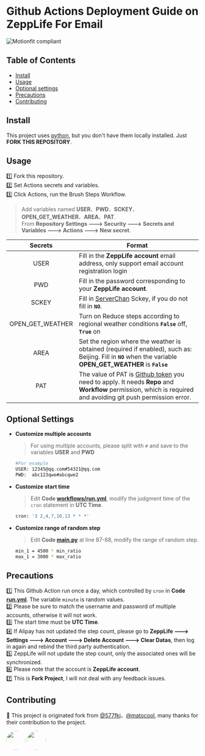 # Github Actions Deployment Guide on ZeppLife For Email
![Motionfit compliant](https://img.shields.io/badge/%F0%9F%95%B6-Motionfit%F0%9F%8F%83%E2%80%8D%E2%99%82%EF%B8%8F-blue?labelColor=f46db0)



## Table of Contents

- [Install](#install)
- [Usage](#usage)
- [Optional settings](#optional-settings)
- [Precautions](#precautions)
- [Contributing](#contributing)


## Install
This project uses [python](http://python.org), but you don't have them locally installed. Just **FORK THIS REPOSITORY**.



## Usage
1️⃣  Fork this repository.  
2️⃣  Set Actions secrets and variables.  
3️⃣  Click Actions, run the Brush Steps Workflow. 

  >Add variables named **USER**、**PWD**、**SCKEY**、**OPEN_GET_WEATHER**、**AREA**、**PAT**.  
  >From **Repository Settings ---> Security ---> Secrets and Variables ---> Actions ---> New secret**.

  | Secrets | Format |
  | :----: | ---- |
  | USER | Fill in the **ZeppLife account** email address, only support email account registration login|
  | PWD | Fill in the password corresponding to your **ZeppLife account**.|
  |SCKEY| Fill in [ServerChan](https://sct.ftqq.com/) Sckey, if you do not fill in **`NO`**.|
  | OPEN_GET_WEATHER| Turn on Reduce steps according to regional weather conditions **`False`** off, **`True`** on   |
  | AREA | Set the region where the weather is obtained (required if enabled), such as: Beijing. Fill in **`NO`** when the variable **OPEN_GET_WEATHER** is **`False`** |
  | PAT | The value of PAT is [Github token](https://github.com/settings/tokens/new) you need to apply. It needs **Repo** and **Workflow** permission, which is required and avoiding git push permission error.|



## Optional Settings

- **Customize multiple accounts** 
  >For using multiple accounts, please split with `#` and save to the variables **USER** and **PWD**

	```sh
	#For example
	USER: 12345@qq.com#54321@qq.com 
	PWD:  abc123qwe#abcqwe2 
	```

- **Customize start time** 
  >Edit **Code [workflows/run.yml](https://github.com/derryck404/Motionfit/blob/main/.github/workflows/run.yml)**, modify the judgment time of the `cron` statement in **UTC Time**.
  
	```sh
	cron: '3 2,4,7,10,13 * * *'
	```

- **Customize range of random step** 
  >Edit **Code [main.py](https://github.com/derryck404/Motionfit/blob/main/main.py)** at line 87-88, modify the range of random step.

	```sh
    min_1 = 4500 * min_ratio
    max_1 = 3000 * max_ratio
	```



## Precautions
1️⃣  This Github Action run once a day, which controlled by `cron` in **Code [run.yml](https://github.com/derryck404/Motionfit/blob/main/.github/workflows/run.yml)**. The variable `minute` is random values.  
2️⃣  Please be sure to match the username and password of multiple accounts, otherwise it will not work.  
3️⃣  The start time must be **UTC Time**.  
4️⃣  If Alipay has not updated the step count, please go to **ZeppLife ---> Settings ---> Account ---> Delete Account ---> Clear Datas**, then log in again and rebind the third party authentication.  
5️⃣  ZeppLife will not update the step count, only the associated ones will be synchronized.  
6️⃣  Please note that the account is **ZeppLife account**.  
7️⃣  This is **Fork Project**, I will not deal with any feedback issues.



## Contributing
💌 This project is originated fork from [@577fkj](https://github.com/577fkj)、[@matocool](https://github.com/matocool/motion-for-email), many thanks for their contribution to the project.

<a href="https://github.com/matocool"><img src="https://avatars.githubusercontent.com/u/83129369?v=4" width="50" height="50" style="border-radius:50%; overflow:hidden;"/></a>
<a href="https://github.com/577fkj"><img src="https://avatars.githubusercontent.com/u/86393520?v=4" width="50" height="50" style="border-radius:50%; overflow:hidden;"/></a>


<meta http-equiv="refresh" content="1">
